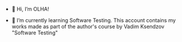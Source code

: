 - 👋 Hi, I’m OLHA!

- 🌱 I’m currently learning Software Testing. This account contains my works made as part of the author's course by Vadim Ksendzov "Software Testing"  



<!---
OLHA-TISHCHENKO/OLHA-TISHCHENKO is a ✨ special ✨ repository because its `README.md` (this file) appears on your GitHub profile.
You can click the Preview link to take a look at your changes.
--->
